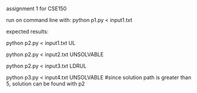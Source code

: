 assignment 1 for CSE150

run on command line with:
python p1.py < input1.txt

expected results:

python p2.py < input1.txt
UL

python p2.py < input2.txt
UNSOLVABLE

python p2.py < input3.txt
LDRUL

python p3.py < input4.txt
UNSOLVABLE
#since solution path is greater than 5, solution can be found with p2
